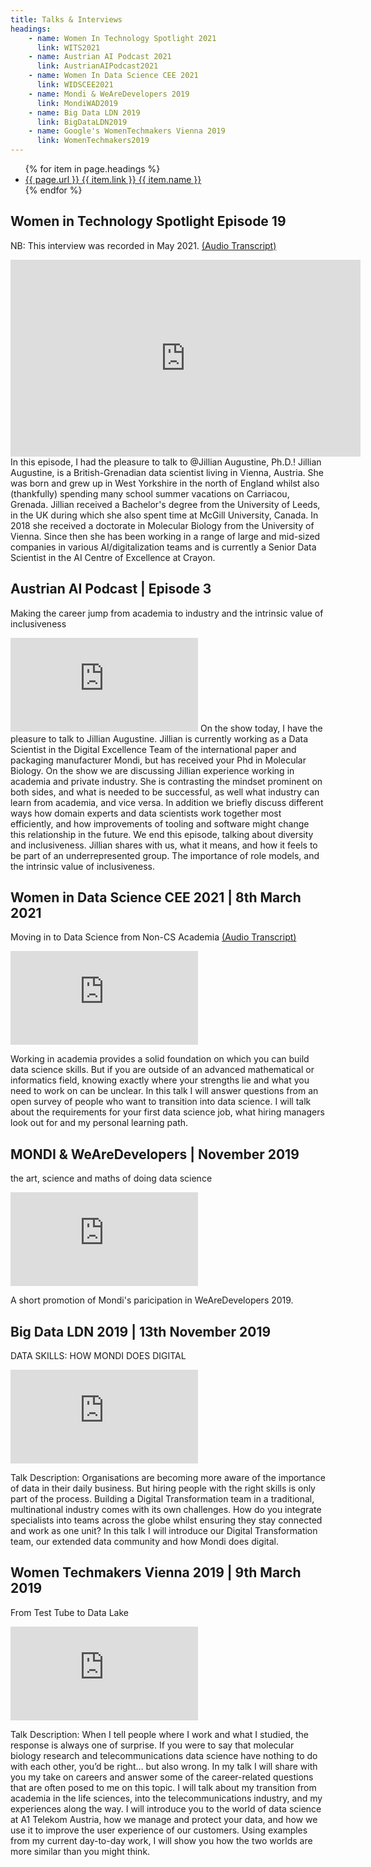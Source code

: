 ```yaml
---
title: Talks & Interviews
headings: 
    - name: Women In Technology Spotlight 2021
      link: WITS2021
    - name: Austrian AI Podcast 2021
      link: AustrianAIPodcast2021
    - name: Women In Data Science CEE 2021
      link: WIDSCEE2021
    - name: Mondi & WeAreDevelopers 2019
      link: MondiWAD2019
    - name: Big Data LDN 2019
      link: BigDataLDN2019
    - name: Google's WomenTechmakers Vienna 2019
      link: WomenTechmakers2019
---
```

<nav class="page-navigation">
  <ul class="d-flex flex-wrap nav nav-pills list-inline justify-content-center">
    {% for item in page.headings %}
    <li class="nav-item list-inline-item">
      <a {% if page.url contains item.link %}
      class="nav-link active text-decoration-none" aria-current="true" href="{{ item.link | prepend: '#'}}"
      {% else %}
      class="nav-link text-decoration-none" aria-current="false" href="{{ item.link | prepend: '#'}}"
      {% endif %}>
      {{ page.url }}
      {{ item.link }}
      {{ item.name }}
      </a>
    </li>
    {% endfor %}
  </ul>
</nav>

<a id="WITS2021"></a>

## Women in Technology Spotlight Episode 19

<p class=lowlight>NB: This interview was recorded in May 2021. <a href="/assets/txt/widscee2021_transcript.txt" target="_blank">(Audio Transcript)</a></p>
<iframe width="560" height="315" src="https://www.youtube.com/embed/SwhHgX5pTn8" name="video_WITS2021" frameborder="0" allow="accelerometer; autoplay; clipboard-write; encrypted-media; gyroscope; picture-in-picture" allowfullscreen></iframe>
In this episode, I had the pleasure to talk to @Jillian Augustine, Ph.D.!
Jillian Augustine, is a British-Grenadian data scientist living in Vienna, Austria. She was born and grew up in West Yorkshire in the north of England whilst also (thankfully) spending many school summer vacations on Carriacou, Grenada.
Jillian received a Bachelor's degree from the University of Leeds, in the UK during which she also spent time at McGill University, Canada. In 2018 she received a doctorate in Molecular Biology from the University of Vienna.
Since then she has been working in a range of large and mid-sized companies in various AI/digitalization teams and is currently a Senior Data Scientist in the AI Centre of Excellence at Crayon.

<a id="AustrianAIPodcast2021"></a>

## Austrian AI Podcast | Episode 3

<p class=lowlight>Making the career jump from academia to industry and the intrinsic value of inclusiveness</p>
<iframe src="https://anchor.fm/aaip/embed/episodes/3--Jillian-Augustine-Making-the-career-jump-from-academia-to-industry-and-the-intrinsic-value-of-inclusiveness-es4kp8" name="audio_AAIP" frameborder="0" scrolling="no"></iframe>
On the show today, I have the pleasure to talk to Jillian Augustine.
Jillian is currently working as a Data Scientist in the Digital Excellence Team of the international paper and packaging manufacturer Mondi, but has received your Phd in Molecular Biology. On the show we are discussing Jillian experience working in academia and private industry. She is contrasting the mindset prominent on both sides, and what is needed to be successful, as well what industry can learn from academia, and vice versa.
In addition we briefly discuss different ways how domain experts and data scientists work together most efficiently, and how improvements of tooling and software might change this relationship in the future.
We end this episode, talking about diversity and inclusiveness. Jillian shares with us, what it means, and how it feels to be part of an underrepresented group. The importance of role models, and the intrinsic value of inclusiveness.

<a id="WIDSCEE2021"></a>

## Women in Data Science CEE 2021 | 8th March 2021

<p class=lowlight>Moving in to Data Science from Non-CS Academia <a href="/assets/txt/widscee2021_transcript.txt" target="_blank">(Audio Transcript)</a></p>
<iframe src="https://www.youtube-nocookie.com/embed/HcvFKknw508" name="video_WiDSCEE2021" frameborder="0" allow="accelerometer; autoplay; clipboard-write; encrypted-media; gyroscope; picture-in-picture" allowfullscreen></iframe>

Working in academia provides a solid foundation on which you can build data science skills. But if you are outside of an advanced mathematical or informatics field, knowing exactly where your strengths lie and what you need to work on can be unclear. In this talk I will answer questions from an open survey of people who want to transition into data science. I will talk about the requirements for your first data science job, what hiring managers look out for and my personal learning path.

<a id="MondiWAD2019"></a>

## MONDI & WeAreDevelopers | November 2019

<p class=lowlight>the art, science and maths of doing data science</p>
<iframe src="https://www.youtube-nocookie.com/embed/RnzF87Pqq34" name="video_WAD2019short" frameborder="0" allow="accelerometer; autoplay; clipboard-write; encrypted-media; gyroscope; picture-in-picture" allowfullscreen></iframe>

A short promotion of Mondi's paricipation in WeAreDevelopers 2019.

<a id="BigDataLDN2019"></a>

## Big Data LDN 2019 | 13th November 2019

<p class=lowlight>DATA SKILLS: HOW MONDI DOES DIGITAL</p>
<iframe src="https://www.youtube.com/embed/2s61KjKZ5JI" name="video_BDL2019" frameborder="0" allow="accelerometer; autoplay; encrypted-media; gyroscope; picture-in-picture" allowfullscreen></iframe>

Talk Description: Organisations are becoming more aware of the importance of data in their daily business.
But hiring people with the right skills is only part of the process. Building a Digital Transformation team in a traditional, multinational industry comes with its own challenges. How do you integrate specialists into teams across the globe whilst ensuring they stay connected and work as one unit?
In this talk I will introduce our Digital Transformation team, our extended data community and how Mondi does digital.

<a id="WomenTechmakers2019"></a>

## Women Techmakers Vienna 2019 | 9th March 2019

<p class=lowlight>From Test Tube to Data Lake</p>
<iframe src="https://www.youtube.com/embed/VFFU282Fkn8?start=39" name="video_WTM2019" frameborder="0" allow="accelerometer; autoplay; encrypted-media; gyroscope; picture-in-picture" allowfullscreen></iframe>

Talk Description: When I tell people where I work and what I studied, the response is always one of surprise. If you were to say that molecular biology research and telecommunications data science have nothing to do with each other, you’d be right… but also wrong. In my talk I will share with you my take on careers and answer some of the career-related questions that are often posed to me on this topic. I will talk about my transition from academia in the life sciences, into the telecommunications industry, and my experiences along the way. I will introduce you to the world of data science at A1 Telekom Austria, how we manage and protect your data, and how we use it to improve the user experience of our customers. Using examples from my current day-to-day work, I will show you how the two worlds are more similar than you might think.
